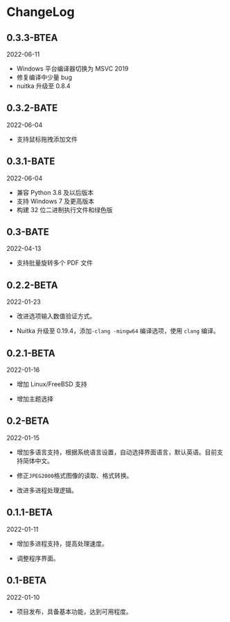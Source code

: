 # ChangeLog

## 0.3.3-BTEA

2022-06-11

- Windows 平台编译器切换为 MSVC 2019
- 修复编译中少量 bug
- nuitka 升级至 0.8.4

## 0.3.2-BATE

2022-06-04

- 支持鼠标拖拽添加文件

## 0.3.1-BATE

2022-06-04

- 兼容 Python 3.8 及以后版本
- 支持 Windows 7 及更高版本
- 构建 32 位二进制执行文件和绿色版

## 0.3-BATE

2022-04-13

- 支持批量旋转多个 PDF 文件



## 0.2.2-BETA

2022-01-23

- 改进选项输入数值验证方式。

- Nuitka 升级至 0.19.4，添加`-clang -mingw64` 编译选项，使用 `clang` 编译。



## 0.2.1-BETA

2022-01-16

- 增加 Linux/FreeBSD 支持

- 增加主题选择



## 0.2-BETA

2022-01-15

- 增加多语言支持，根据系统语言设置，自动选择界面语言，默认英语。目前支持简体中文。

- 修正`JPEG2000`格式图像的读取、格式转换。
- 改进多进程处理逻辑。



## 0.1.1-BETA

2022-01-11

- 增加多进程支持，提高处理速度。

- 调整程序界面。



## 0.1-BETA

2022-01-10

- 项目发布，具备基本功能，达到可用程度。